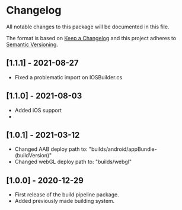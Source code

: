 # Changelog
All notable changes to this package will be documented in this file.

The format is based on [Keep a Changelog](http://keepachangelog.com/en/1.0.0/)
and this project adheres to [Semantic Versioning](http://semver.org/spec/v2.0.0.html).

## [1.1.1] - 2021-08-27
* Fixed a problematic import on IOSBuilder.cs

## [1.1.0] - 2021-08-03
* Added iOS support
* 

## [1.0.1] - 2021-03-12
* Changed AAB deploy path to: "builds/android/appBundle-(buildVersion)"
* Changed webGL deploy path to: "builds/webgl"

## [1.0.0] - 2020-12-29
* First release of the build pipeline package.
* Added previously made building system.
